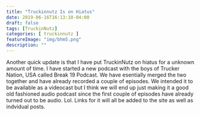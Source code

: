 ```yaml
---
title: "Truckinnutz Is on Hiatus"
date: 2019-06-16T16:13:10-04:00
draft: false
tags: [TruckinNutz]
categories: [ truckinnutz ]
featureImage: "img/bhm5.png"
description: ""
---
```


Another quick update is that I have put TruckinNutz on hiatus for a unknown amount of time. I have started a new podcast with the boys of Trucker Nation, USA called Break 19 Podcast. We have esentially merged the two together and have already recorded a couple of episodes. We intended it to be available as a videocast but I think we will end up just making it a good old fashioned audio podcast since the first couple of episodes have already turned out to be audio. Lol.
Links for it will all be added to the site as well as indvidual posts.